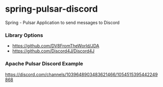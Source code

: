# spring-pulsar-discord
Spring - Pulsar Application to send messages to Discord


### Library Options

* https://github.com/DV8FromTheWorld/JDA
* https://github.com/Discord4J/Discord4J


### Apache Pulsar Discord Example

https://discord.com/channels/1039648903483621466/1054515395442249868

